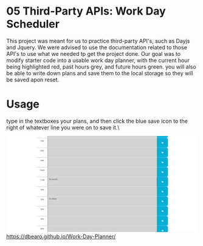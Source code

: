 # 05 Third-Party APIs: Work Day Scheduler

This project was meant for us to practice third-party API's, such as Dayjs and Jquery. We were advised to use the documentation related to those API's to use what we needed tp get the project done. Our goal was to modify starter code into a usable work day planner, with the current hour being highlighted red, past hours grey, and future hours green. you will also be able to write down plans and save them to the local storage so they will be saved apon reset.

# Usage

type in the textboxes your plans, and then click the blue save icon to the right of whatever line you were on to save it.\


![Alt text](<2023-07-06 (2).png>)
https://dbearo.github.io/Work-Day-Planner/